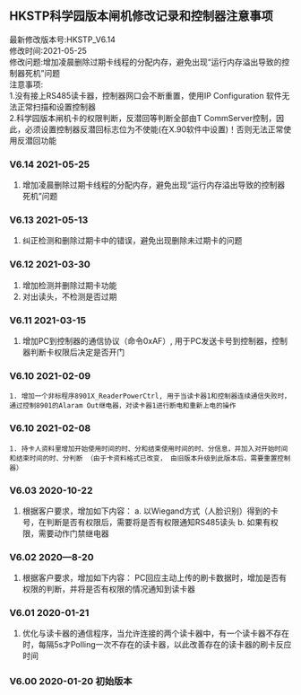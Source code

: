 ## HKSTP科学园版本闸机修改记录和控制器注意事项

最新修改版本号:HKSTP_V6.14  
修改时间:2021-05-25  
修改问题:增加凌晨删除过期卡线程的分配内存，避免出现“运行内存溢出导致的控制器死机”问题  
注意事项:  
1.没有接上RS485读卡器，控制器网口会不断重置，使用IP Configuration 软件无法正常扫描和设置控制器  
2.科学园版本闸机卡的权限判断，反潜回等判断全部由T CommServer控制，因此，必须设置控制器反潜回标志位为不使能(在X.90软件中设置)！否则无法正常使用反潜回功能



### V6.14  2021-05-25
1.	增加凌晨删除过期卡线程的分配内存，避免出现“运行内存溢出导致的控制器死机”问题

### V6.13  2021-05-13
1.	纠正检测和删除过期卡中的错误，避免出现删除未过期卡的问题

### V6.12    2021-03-30
1.	增加检测并删除过期卡功能
2.	对出读头，不检测是否过期

### V6.11    2021-03-15
1.	增加PC到控制器的通信协议（命令0xAF）, 用于PC发送卡号到控制器，控制器判断卡权限后决定是否开门

### V6.10 	2021-02-09
	1. 增加一个非标程序8901X_ReaderPowerCtrl, 用于当读卡器1和控制器连续通信失败时，通过控制8901的Alaram Out继电器，对读卡器1进行断电和重新上电的操作

### V6.10 	2021-02-08
	1. 持卡人资料里增加开始使用时间的时、分和结束使用时间的时、分信息，并加入对开始时间和结束时间的时、分判断 （由于卡资料格式已改变， 由旧版本升级到此版本后，需要重置控制器）

### V6.03  2020-10-22
1.	根据客户要求，增加如下内容：
a.	以Wiegand方式（人脸识别）得到的卡号，在判断是否有权限后，需要将是否有权限通知RS485读头
b.	如果有权限，需要动作门禁继电器


### V6.02  2020—8-20
1.	根据客户要求，增加如下内容：
PC回应主动上传的刷卡数据时，增加是否有权限的判断，并将是否有权限的情况通知到读卡器

### V6.01  2020-01-21
1.	优化与读卡器的通信程序，当允许连接的两个读卡器中，有一个读卡器不存在时，每隔5s才Polling一次不存在的读卡器，以此改善存在的读卡器的刷卡反应时间

### V6.00  2020-01-20   初始版本


